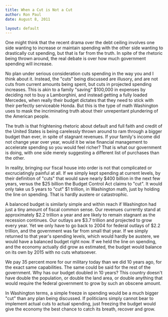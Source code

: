 ```yaml
---
title: When a Cut is Not a Cut
author: Ron Paul
date: August 8, 2011

layout: default
---
```


One might think that the recent drama over the debt ceiling involves
one side wanting to increase or maintain spending with the other side
wanting to drastically cut spending, but that is far from the truth. In
spite of the rhetoric being thrown around, the real debate is over how
much government spending will increase.

No plan under serious consideration cuts spending in the way you and I
think about it. Instead, the "cuts" being discussed are illusory, and
are not cuts from current amounts being spent, but cuts in projected
spending increases. This is akin to a family "saving" \$100,000 in
expenses by deciding not to buy a Lamborghini, and instead getting a
fully loaded Mercedes, when really their budget dictates that they need
to stick with their perfectly serviceable Honda. But this is the type
of math Washington uses to mask the incriminating truth about their
unrepentant plundering of the American people.

The truth is that frightening rhetoric about default and full faith and
credit of the United States is being carelessly thrown around to ram
through a bigger budget than ever, in spite of stagnant revenues. If
your family's income did not change year over year, would it be wise
financial management to accelerate spending so you would feel richer?
That is what our government is doing, with one side merely suggesting a
different list of purchases than the other.

In reality, bringing our fiscal house into order is not that
complicated or excruciatingly painful at all. If we simply kept
spending at current levels, by their definition of "cuts" that would
save nearly \$400 billion in the next few years, versus the \$25
billion the Budget Control Act claims to "cut". It would only take us 5
years to "cut" \$1 trillion, in Washington math, just by holding the
line on spending. That is hardly austere or catastrophic.

A balanced budget is similarly simple and within reach if Washington
had just a tiny amount of fiscal common sense. Our revenues currently
stand at approximately \$2.2 trillion a year and are likely to remain
stagnant as the recession continues. Our outlays are \$3.7 trillion and
projected to grow every year. Yet we only have to go back to 2004 for
federal outlays of \$2.2 trillion, and the government was far from
small that year. If we simply returned to that year's spending levels,
which would hardly be austere, we would have a balanced budget right
now. If we held the line on spending, and the economy actually did grow
as estimated, the budget would balance on its own by 2015 with no cuts
whatsoever.

We pay 35 percent more for our military today than we did 10 years ago,
for the exact same capabilities. The same could be said for the rest of
the government. Why has our budget doubled in 10 years? This country
doesn't have double the population, or double the land area, or double
anything that would require the federal government to grow by such an
obscene amount.

In Washington terms, a simple freeze in spending would be a much bigger
"cut" than any plan being discussed. If politicians simply cannot bear
to implement actual cuts to actual spending, just freezing the budget
would give the economy the best chance to catch its breath, recover and
grow.
